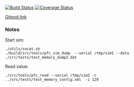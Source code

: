 [![Build Status](https://travis-ci.com/datachi7d/powerfc.svg?branch=master)](https://travis-ci.com/datachi7d/powerfc)
[![Coverage Status](https://coveralls.io/repos/github/datachi7d/powerfc/badge.svg)](https://coveralls.io/github/datachi7d/powerfc)



 [Gitpod link](https://gitpod.io/#https://github.com/datachi7d/powerfc)



### Notes

 Start sim:

    ./utils/socat.sh
    ./build/src/tools/pfc_sim_dump  --serial /tmp/sim1 --data ./src/tests/test_memory_dump2.dat

 Read value:

    ./src/tools/pfc_read --serial /tmp/sim2 -c ../src/tests/test_memory_config.xml  -i 129
